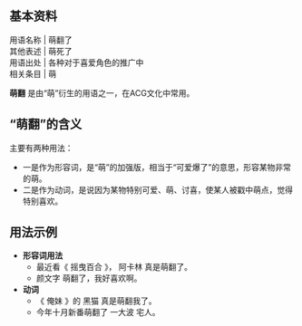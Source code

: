 **基本资料**  
---  
用语名称  |  萌翻了   
其他表述  |  萌死了   
用语出处  |  各种对于喜爱角色的推广中   
相关条目  |  萌   
  
**萌翻** 是由“萌”衍生的用语之一，在ACG文化中常用。

##  “萌翻”的含义

主要有两种用法：

  * 一是作为形容词，是“萌”的加强版，相当于“可爱爆了”的意思，形容某物非常的萌。 
  * 二是作为动词，是说因为某物特别可爱、萌、讨喜，使某人被戳中萌点，觉得特别喜欢。 

##  用法示例

  * **形容词用法**
    * 最近看《  摇曳百合  》，  阿卡林  真是萌翻了。 
    * 颜文字  萌翻了，我好喜欢啊。 
  * **动词**
    * 《  俺妹  》的  黑猫  真是萌翻我了。 
    * 今年十月新番萌翻了  一大波  宅人。 